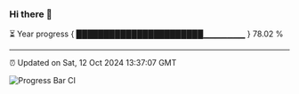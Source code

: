### Hi there 👋

⏳ Year progress { ███████████████████████▁▁▁▁▁▁▁ } 78.02 %

---

⏰ Updated on Sat, 12 Oct 2024 13:37:07 GMT

![Progress Bar CI](https://github.com/IshwaranRudhara/GIT-ACTION/workflows/Progress%20Bar%20CI/badge.svg)
